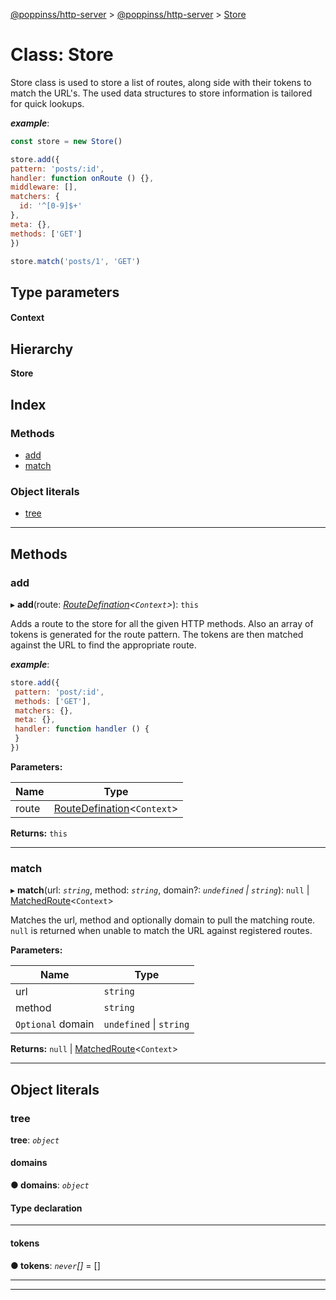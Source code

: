 [@poppinss/http-server](../README.md) > [@poppinss/http-server](../modules/_poppinss_http_server.md) > [Store](../classes/_poppinss_http_server.store.md)

# Class: Store

Store class is used to store a list of routes, along side with their tokens to match the URL's. The used data structures to store information is tailored for quick lookups.

*__example__*:
 ```js
const store = new Store()

store.add({
 pattern: 'posts/:id',
 handler: function onRoute () {},
 middleware: [],
 matchers: {
   id: '^[0-9]$+'
 },
 meta: {},
 methods: ['GET']
})

store.match('posts/1', 'GET')
```

## Type parameters
#### Context 
## Hierarchy

**Store**

## Index

### Methods

* [add](_poppinss_http_server.store.md#add)
* [match](_poppinss_http_server.store.md#match)

### Object literals

* [tree](_poppinss_http_server.store.md#tree)

---

## Methods

<a id="add"></a>

###  add

▸ **add**(route: *[RouteDefination](../modules/_poppinss_http_server.md#routedefination)<`Context`>*): `this`

Adds a route to the store for all the given HTTP methods. Also an array of tokens is generated for the route pattern. The tokens are then matched against the URL to find the appropriate route.

*__example__*:
 ```js
store.add({
  pattern: 'post/:id',
  methods: ['GET'],
  matchers: {},
  meta: {},
  handler: function handler () {
  }
})
```

**Parameters:**

| Name | Type |
| ------ | ------ |
| route | [RouteDefination](../modules/_poppinss_http_server.md#routedefination)<`Context`> |

**Returns:** `this`

___
<a id="match"></a>

###  match

▸ **match**(url: *`string`*, method: *`string`*, domain?: *`undefined` \| `string`*): `null` \| [MatchedRoute](../modules/_poppinss_http_server.md#matchedroute)<`Context`>

Matches the url, method and optionally domain to pull the matching route. `null` is returned when unable to match the URL against registered routes.

**Parameters:**

| Name | Type |
| ------ | ------ |
| url | `string` |
| method | `string` |
| `Optional` domain | `undefined` \| `string` |

**Returns:** `null` \| [MatchedRoute](../modules/_poppinss_http_server.md#matchedroute)<`Context`>

___

## Object literals

<a id="tree"></a>

###  tree

**tree**: *`object`*

<a id="tree.domains"></a>

####  domains

**● domains**: *`object`*

#### Type declaration

___
<a id="tree.tokens"></a>

####  tokens

**● tokens**: *`never`[]* =  []

___

___


